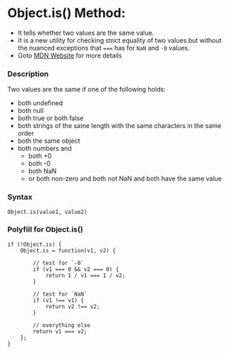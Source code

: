 # Object.is() Method:

- It tells whether two values are the same value. 
- It is a new utility for checking strict equality of two values but without the nuanced exceptions that `===` has for `NaN` and `-0` values. 
- Goto [MDN Website](https://developer.mozilla.org/en-US/docs/Web/JavaScript/Reference/Global_Objects/Object/is) for more details

### Description 

Two values are the same if one of the following holds:

* both undefined
* both null
* both true or both false
* both strings of the same length with the same characters in the same order
* both the same object
* both numbers and
    * both +0
    * both -0
    * both NaN
    * or both non-zero and both not NaN and both have the same value

### Syntax

```
Object.is(value1, value2)
```

### Polyfill for Object.is()
```
if (!Object.is) {
    Object.is = function(v1, v2) {
        
        // test for `-0`
        if (v1 === 0 && v2 === 0) {
            return 1 / v1 === 1 / v2;
        }

        // test for `NaN`
        if (v1 !== v1) {
            return v2 !== v2;
        }

        // everything else
        return v1 === v2;
    };
}
```
